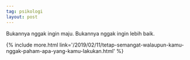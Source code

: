 ```yaml
---
tag: psikologi
layout: post
---
```


Bukannya nggak ingin maju. Bukannya nggak ingin lebih baik.

{% include more.html link='/2019/02/11/tetap-semangat-walaupun-kamu-nggak-paham-apa-yang-kamu-lakukan.html' %}
